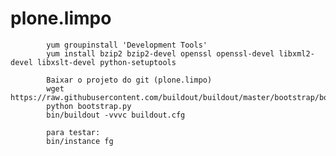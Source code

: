 # plone.limpo

			yum groupinstall 'Development Tools'
			yum install bzip2 bzip2-devel openssl openssl-devel libxml2-devel libxslt-devel python-setuptools
			
			Baixar o projeto do git (plone.limpo)
			wget https://raw.githubusercontent.com/buildout/buildout/master/bootstrap/bootstrap.py
			python bootstrap.py
			bin/buildout -vvvc buildout.cfg
			
			para testar:
			bin/instance fg
